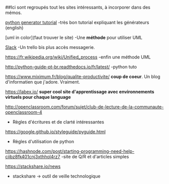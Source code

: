 ##Ici sont regroupés tout les sites intéressants, à incorporer dans des mémos.

[python generator tutorial](https://jeffknupp.com/blog/2013/04/07/improve-your-python-yield-and-generators-explained/)
-très bon tutorial expliquant les générateurs (english)

[uml in color](faut trouver le site)
-Une **méthode** pour utiliser UML

[Slack](https://chez-moi-groupe.slack.com/threads/)
-Un trello bis plus accès messagerie.

https://fr.wikipedia.org/wiki/Unified_process
-enfin une méthode UML

http://python-guide-pt-br.readthedocs.io/fr/latest/
-python tuto

https://www.miximum.fr/blog/qualite-productivite/
**coup de coeur**. Un blog d'informatien que j'adore. Vraiment.

https://labex.io/
**super cool site d'apprentissage avec environnements virtuels pour chaque language**

http://openclassroom.com/forum/sujet/club-de-lecture-de-la-communaute-openclassroom-4
- Règles d'écritures et de clarté intéressantes

https://google.github.io/styleguide/pyguide.html
- Règles d'utilisation de python

https://hashnode.com/post/starting-programming-need-help-ciibz8fk401cnj3xthhol4rz7
-site de Q/R et d'articles simples

https://stackshare.io/news
- stackshare -> outil de veille technologique